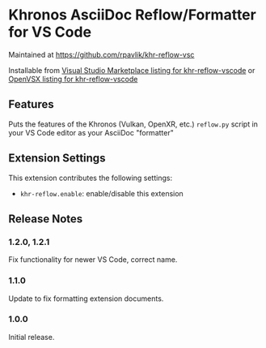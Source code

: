 # Khronos AsciiDoc Reflow/Formatter for VS Code

<!--
Copyright 2021-2024, Collabora, Ltd.

SPDX-License-Identifier: MIT
-->

Maintained at <https://github.com/rpavlik/khr-reflow-vsc>

Installable from
[Visual Studio Marketplace listing for khr-reflow-vscode][vsmarketplace] or
[OpenVSX listing for khr-reflow-vscode][openvsx]

[vsmarketplace]:https://marketplace.visualstudio.com/items?itemName=RyliePavlik.khr-reflow-vscode
[openvsx]: https://open-vsx.org/extension/RyliePavlik/khr-reflow-vscode

## Features

Puts the features of the Khronos (Vulkan, OpenXR, etc.) `reflow.py` script in
your VS Code editor as your AsciiDoc "formatter"

## Extension Settings

This extension contributes the following settings:

* `khr-reflow.enable`: enable/disable this extension

## Release Notes

### 1.2.0, 1.2.1

Fix functionality for newer VS Code, correct name.

### 1.1.0

Update to fix formatting extension documents.

### 1.0.0

Initial release.
